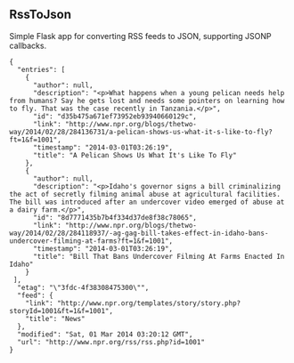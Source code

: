 ## RssToJson

Simple Flask app for converting RSS feeds to JSON, supporting JSONP callbacks.

    {
      "entries": [
        {
          "author": null, 
          "description": "<p>What happens when a young pelican needs help from humans? Say he gets lost and needs some pointers on learning how to fly. That was the case recently in Tanzania.</p>", 
          "id": "d35b475a671ef73952eb93940660129c", 
          "link": "http://www.npr.org/blogs/thetwo-way/2014/02/28/284136731/a-pelican-shows-us-what-it-s-like-to-fly?ft=1&f=1001", 
          "timestamp": "2014-03-01T03:26:19", 
          "title": "A Pelican Shows Us What It's Like To Fly"
        }, 
        {
          "author": null, 
          "description": "<p>Idaho's governor signs a bill criminalizing the act of secretly filming animal abuse at agricultural facilities. The bill was introduced after an undercover video emerged of abuse at a dairy farm.</p>", 
          "id": "8d7771435b7b4f334d37de8f38c78065", 
          "link": "http://www.npr.org/blogs/thetwo-way/2014/02/28/284118937/-ag-gag-bill-takes-effect-in-idaho-bans-undercover-filming-at-farms?ft=1&f=1001", 
          "timestamp": "2014-03-01T03:26:19", 
          "title": "Bill That Bans Undercover Filming At Farms Enacted In Idaho"
        }
     ], 
      "etag": "\"3fdc-4f38308475300\"", 
      "feed": {
        "link": "http://www.npr.org/templates/story/story.php?storyId=1001&ft=1&f=1001", 
        "title": "News"
      }, 
      "modified": "Sat, 01 Mar 2014 03:20:12 GMT", 
      "url": "http://www.npr.org/rss/rss.php?id=1001"
    }
